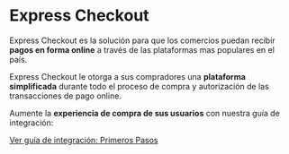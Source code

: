 # Express Checkout

Express Checkout es la solución para que los comercios puedan recibir **pagos en forma online** a través de las plataformas mas populares en el país. 

Express Checkout le otorga a sus compradores una **plataforma simplificada** durante todo el proceso de compra y autorización de las transacciones de pago online. 

Aumente la **experiencia de compra de sus usuarios** con nuestra guía de integración:

[Ver guía de integración: Primeros Pasos](first-steps.md)
